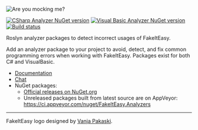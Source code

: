 ![Are you mocking me?](https://fakeiteasy.github.io/img/fakeiteasy_logo_256.png)

[![CSharp Analyzer NuGet version](https://img.shields.io/nuget/v/FakeItEasy.Analyzer.CSharp.svg?style=flat&logo=nuget&label=C%23)](https://www.nuget.org/packages/FakeItEasy.Analyzer.CSharp)
[![Visual Basic Analyzer NuGet version](https://img.shields.io/nuget/v/FakeItEasy.Analyzer.VisualBasic.svg?style=flat&logo=nuget&label=Visual%20Basic)](https://www.nuget.org/packages/FakeItEasy.Analyzer.VisualBasic)
[![Build status](https://ci.appveyor.com/api/projects/status/tmxobysgprwpecsb/branch/master?svg=true)](https://ci.appveyor.com/project/FakeItEasy/fakeiteasy-analyzers/branch/master)

Roslyn analyzer packages to detect incorrect usages of FakeItEasy.

Add an analyzer package to your project to avoid, detect, and fix common programming errors when working with FakeItEasy.
Packages exist for both C# and VisualBasic.
* [Documentation](https://fakeiteasy.github.io/docs/analyzers/stable/)
* [Chat](https://gitter.im/FakeItEasy/FakeItEasy)
* NuGet packages:
    * [Official releases on NuGet.org](https://www.nuget.org/profiles/FakeItEasy "FakeItEasy's packages on NuGet.org")
    * Unreleased packages built from latest source are on AppVeyor:<br>
      https://ci.appveyor.com/nuget/FakeItEasy.Analyzers

---

FakeItEasy logo designed by [Vanja Pakaski](https://github.com/vanpak).
